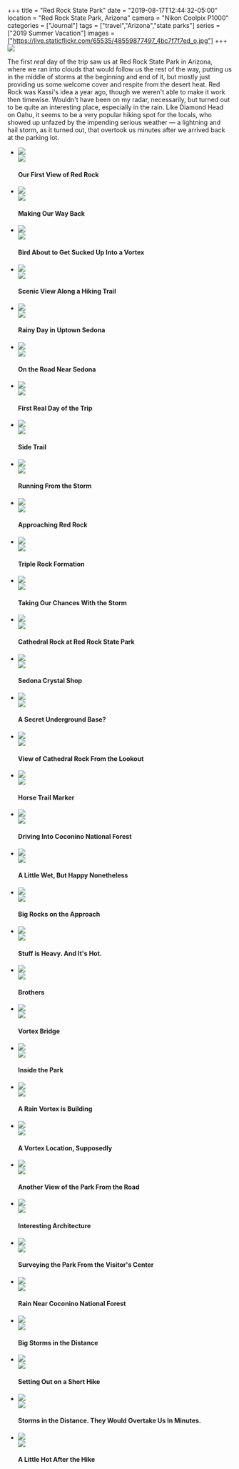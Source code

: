 +++
title = "Red Rock State Park"
date = "2019-08-17T12:44:32-05:00"
location = "Red Rock State Park, Arizona"
camera = "Nikon Coolpix P1000"
categories = ["Journal"]
tags = ["travel","Arizona","state parks"]
series = ["2019 Summer Vacation"]
images = ["https://live.staticflickr.com/65535/48559877497_4bc7f7f7ed_o.jpg"]
+++
<img src="https://live.staticflickr.com/65535/48559877497_4bc7f7f7ed_o.jpg">
<!--more-->

The first *real* day of the trip saw us at Red Rock State Park in Arizona, where we ran into clouds that would follow us the rest of the way, putting us in the middle of storms at the beginning and end of it, but mostly just providing us some welcome cover and respite from the desert heat. Red Rock was Kassi's idea a year ago, though we weren't able to make it work then timewise. Wouldn't have been on my radar, necessarily, but turned out to be quite an interesting place, especially in the rain. Like Diamond Head on Oahu, it seems to be a very popular hiking spot for the locals, who showed up unfazed by the impending serious weather — a lightning and hail storm, as it turned out, that overtook us minutes after we arrived back at the parking lot.

<div class="container-fluid">
<div class="demo-gallery dark mrb35">
	<ul id="lightgallery" class="list-unstyled row">
		<li data-sub-html="<h4>Our First View of Red Rock</h4><p></p>" data-src="https://live.staticflickr.com/65535/48559741481_706d2469dd_o.jpg" class="col-xs-6 col-sm-4 col-md-3">
			<a href><img class="img-responsive" src="https://live.staticflickr.com/65535/48559741481_09b5bc5a03.jpg"><div class="demo-gallery-poster"><img src="/img/zoom.png"></div></a><div class="wp-caption-text"><h4>Our First View of Red Rock</h4><p></p></div></li>
		<li data-sub-html="<h4>Making Our Way Back</h4><p></p>" data-src="https://live.staticflickr.com/65535/48559744816_d4d368a4ed_o.jpg" class="col-xs-6 col-sm-4 col-md-3">
			<a href><img class="img-responsive" src="https://live.staticflickr.com/65535/48559744816_aca3733cc8.jpg"><div class="demo-gallery-poster"><img src="/img/zoom.png"></div></a><div class="wp-caption-text"><h4>Making Our Way Back</h4><p></p></div></li>
		<li data-sub-html="<h4>Bird About to Get Sucked Up Into a Vortex</h4><p></p>" data-src="https://live.staticflickr.com/65535/48559746926_05217d1988_o.jpg" class="col-xs-6 col-sm-4 col-md-3">
			<a href><img class="img-responsive" src="https://live.staticflickr.com/65535/48559746926_c5a1089c01.jpg"><div class="demo-gallery-poster"><img src="/img/zoom.png"></div></a><div class="wp-caption-text"><h4>Bird About to Get Sucked Up Into a Vortex</h4><p></p></div></li>
		<li data-sub-html="<h4>Scenic View Along a Hiking Trail</h4><p></p>" data-src="https://live.staticflickr.com/65535/48559885007_f2ee039d0a_o.jpg" class="col-xs-6 col-sm-4 col-md-3">
			<a href><img class="img-responsive" src="https://live.staticflickr.com/65535/48559885007_d759c28405.jpg"><div class="demo-gallery-poster"><img src="/img/zoom.png"></div></a><div class="wp-caption-text"><h4>Scenic View Along a Hiking Trail</h4><p></p></div></li>
		<li data-sub-html="<h4>Rainy Day in Uptown Sedona</h4><p></p>" data-src="https://live.staticflickr.com/65535/48559879742_cd2492efe4_o.jpg" class="col-xs-6 col-sm-4 col-md-3">
			<a href><img class="img-responsive" src="https://live.staticflickr.com/65535/48559879742_60d5890b9e.jpg"><div class="demo-gallery-poster"><img src="/img/zoom.png"></div></a><div class="wp-caption-text"><h4>Rainy Day in Uptown Sedona</h4><p></p></div></li>
		<li data-sub-html="<h4>On the Road Near Sedona</h4><p></p>" data-src="https://live.staticflickr.com/65535/48559741126_187dd9c6a8_o.jpg" class="col-xs-6 col-sm-4 col-md-3">
			<a href><img class="img-responsive" src="https://live.staticflickr.com/65535/48559741126_2a38a4652b.jpg"><div class="demo-gallery-poster"><img src="/img/zoom.png"></div></a><div class="wp-caption-text"><h4>On the Road Near Sedona</h4><p></p></div></li>
		<li data-sub-html="<h4>First Real Day of the Trip</h4><p></p>" data-src="https://live.staticflickr.com/65535/48559745226_94920d50d1_o.jpg" class="col-xs-6 col-sm-4 col-md-3">
			<a href><img class="img-responsive" src="https://live.staticflickr.com/65535/48559745226_86647db999.jpg"><div class="demo-gallery-poster"><img src="/img/zoom.png"></div></a><div class="wp-caption-text"><h4>First Real Day of the Trip</h4><p></p></div></li>
		<li data-sub-html="<h4>Side Trail</h4><p></p>" data-src="https://live.staticflickr.com/65535/48559745886_7f474dcd31_o.jpg" class="col-xs-6 col-sm-4 col-md-3">
			<a href><img class="img-responsive" src="https://live.staticflickr.com/65535/48559745886_33cc9c4302.jpg"><div class="demo-gallery-poster"><img src="/img/zoom.png"></div></a><div class="wp-caption-text"><h4>Side Trail</h4><p></p></div></li>
		<li data-sub-html="<h4>Running From the Storm</h4><p></p>" data-src="https://live.staticflickr.com/65535/48559745581_bc15e71153_o.jpg" class="col-xs-6 col-sm-4 col-md-3">
			<a href><img class="img-responsive" src="https://live.staticflickr.com/65535/48559745581_edf1ef5a14.jpg"><div class="demo-gallery-poster"><img src="/img/zoom.png"></div></a><div class="wp-caption-text"><h4>Running From the Storm</h4><p></p></div></li>
		<li data-sub-html="<h4>Approaching Red Rock</h4><p></p>" data-src="https://live.staticflickr.com/65535/48559738906_69ca04cd9a_o.jpg" class="col-xs-6 col-sm-4 col-md-3">
			<a href><img class="img-responsive" src="https://live.staticflickr.com/65535/48559738906_1dc0091919.jpg"><div class="demo-gallery-poster"><img src="/img/zoom.png"></div></a><div class="wp-caption-text"><h4>Approaching Red Rock</h4><p></p></div></li>
		<li data-sub-html="<h4>Triple Rock Formation</h4><p></p>" data-src="https://live.staticflickr.com/65535/48559879427_9547e9f3fe_o.jpg" class="col-xs-6 col-sm-4 col-md-3">
			<a href><img class="img-responsive" src="https://live.staticflickr.com/65535/48559879427_31138e4264.jpg"><div class="demo-gallery-poster"><img src="/img/zoom.png"></div></a><div class="wp-caption-text"><h4>Triple Rock Formation</h4><p></p></div></li>
		<li data-sub-html="<h4>Taking Our Chances With the Storm</h4><p></p>" data-src="https://live.staticflickr.com/65535/48559877497_4bc7f7f7ed_o.jpg" class="col-xs-6 col-sm-4 col-md-3">
			<a href><img class="img-responsive" src="https://live.staticflickr.com/65535/48559877497_2956958b51.jpg"><div class="demo-gallery-poster"><img src="/img/zoom.png"></div></a><div class="wp-caption-text"><h4>Taking Our Chances With the Storm</h4><p></p></div></li>
		<li data-sub-html="<h4>Cathedral Rock at Red Rock State Park</h4><p></p>" data-src="https://live.staticflickr.com/65535/48559879972_4568c6f241_o.jpg" class="col-xs-6 col-sm-4 col-md-3">
			<a href><img class="img-responsive" src="https://live.staticflickr.com/65535/48559879972_0616a6a76f.jpg"><div class="demo-gallery-poster"><img src="/img/zoom.png"></div></a><div class="wp-caption-text"><h4>Cathedral Rock at Red Rock State Park</h4><p></p></div></li>
		<li data-sub-html="<h4>Sedona Crystal Shop</h4><p></p>" data-src="https://live.staticflickr.com/65535/48559878547_49db10c7ac_o.jpg" class="col-xs-6 col-sm-4 col-md-3">
			<a href><img class="img-responsive" src="https://live.staticflickr.com/65535/48559878547_fdabf340c6.jpg"><div class="demo-gallery-poster"><img src="/img/zoom.png"></div></a><div class="wp-caption-text"><h4>Sedona Crystal Shop</h4><p></p></div></li>
		<li data-sub-html="<h4>A Secret Underground Base?</h4><p></p>" data-src="https://live.staticflickr.com/65535/48559743671_19e557e15e_o.jpg" class="col-xs-6 col-sm-4 col-md-3">
			<a href><img class="img-responsive" src="https://live.staticflickr.com/65535/48559743671_e336ef0abd.jpg"><div class="demo-gallery-poster"><img src="/img/zoom.png"></div></a><div class="wp-caption-text"><h4>A Secret Underground Base?</h4><p></p></div></li>
		<li data-sub-html="<h4>View of Cathedral Rock From the Lookout</h4><p></p>" data-src="https://live.staticflickr.com/65535/48559737726_b4b4609230_o.jpg" class="col-xs-6 col-sm-4 col-md-3">
			<a href><img class="img-responsive" src="https://live.staticflickr.com/65535/48559737726_c14c14282d.jpg"><div class="demo-gallery-poster"><img src="/img/zoom.png"></div></a><div class="wp-caption-text"><h4>View of Cathedral Rock From the Lookout</h4><p></p></div></li>
		<li data-sub-html="<h4>Horse Trail Marker</h4><p></p>" data-src="https://live.staticflickr.com/65535/48559881827_61b099d418_o.jpg" class="col-xs-6 col-sm-4 col-md-3">
			<a href><img class="img-responsive" src="https://live.staticflickr.com/65535/48559881827_aa64dcbfe9.jpg"><div class="demo-gallery-poster"><img src="/img/zoom.png"></div></a><div class="wp-caption-text"><h4>Horse Trail Marker</h4><p></p></div></li>
		<li data-sub-html="<h4>Driving Into Coconino National Forest</h4><p></p>" data-src="https://live.staticflickr.com/65535/48559738586_df02391845_o.jpg" class="col-xs-6 col-sm-4 col-md-3">
			<a href><img class="img-responsive" src="https://live.staticflickr.com/65535/48559738586_f861f57dd4.jpg"><div class="demo-gallery-poster"><img src="/img/zoom.png"></div></a><div class="wp-caption-text"><h4>Driving Into Coconino National Forest</h4><p></p></div></li>
		<li data-sub-html="<h4>A Little Wet, But Happy Nonetheless</h4><p></p>" data-src="https://live.staticflickr.com/65535/48559875982_01b088cc4d_o.jpg" class="col-xs-6 col-sm-4 col-md-3">
			<a href><img class="img-responsive" src="https://live.staticflickr.com/65535/48559875982_f99fe96ecb.jpg"><div class="demo-gallery-poster"><img src="/img/zoom.png"></div></a><div class="wp-caption-text"><h4>A Little Wet, But Happy Nonetheless</h4><p></p></div></li>
		<li data-sub-html="<h4>Big Rocks on the Approach</h4><p></p>" data-src="https://live.staticflickr.com/65535/48559740111_cd0a8e1c7d_o.jpg" class="col-xs-6 col-sm-4 col-md-3">
			<a href><img class="img-responsive" src="https://live.staticflickr.com/65535/48559740111_58e45f8e57.jpg"><div class="demo-gallery-poster"><img src="/img/zoom.png"></div></a><div class="wp-caption-text"><h4>Big Rocks on the Approach</h4><p></p></div></li>
		<li data-sub-html="<h4>Stuff is Heavy. And It's Hot.</h4><p></p>" data-src="https://live.staticflickr.com/65535/48559876417_961ba33aea_o.jpg" class="col-xs-6 col-sm-4 col-md-3">
			<a href><img class="img-responsive" src="https://live.staticflickr.com/65535/48559876417_64df3d5fee.jpg"><div class="demo-gallery-poster"><img src="/img/zoom.png"></div></a><div class="wp-caption-text"><h4>Stuff is Heavy. And It's Hot.</h4><p></p></div></li>
		<li data-sub-html="<h4>Brothers</h4><p></p>" data-src="https://live.staticflickr.com/65535/48559878777_b897ec6cc9_o.jpg" class="col-xs-6 col-sm-4 col-md-3">
			<a href><img class="img-responsive" src="https://live.staticflickr.com/65535/48559878777_28a3579777.jpg"><div class="demo-gallery-poster"><img src="/img/zoom.png"></div></a><div class="wp-caption-text"><h4>Brothers</h4><p></p></div></li>
		<li data-sub-html="<h4>Vortex Bridge</h4><p></p>" data-src="https://live.staticflickr.com/65535/48559744381_423fcb8b17_o.jpg" class="col-xs-6 col-sm-4 col-md-3">
			<a href><img class="img-responsive" src="https://live.staticflickr.com/65535/48559744381_7b8ed12356.jpg"><div class="demo-gallery-poster"><img src="/img/zoom.png"></div></a><div class="wp-caption-text"><h4>Vortex Bridge</h4><p></p></div></li>
		<li data-sub-html="<h4>Inside the Park</h4><p></p>" data-src="https://live.staticflickr.com/65535/48559881332_88afdd42c4_o.jpg" class="col-xs-6 col-sm-4 col-md-3">
			<a href><img class="img-responsive" src="https://live.staticflickr.com/65535/48559881332_edfb152cd8.jpg"><div class="demo-gallery-poster"><img src="/img/zoom.png"></div></a><div class="wp-caption-text"><h4>Inside the Park</h4><p></p></div></li>
		<li data-sub-html="<h4>A Rain Vortex is Building</h4><p></p>" data-src="https://live.staticflickr.com/65535/48559877137_d2d65f6d6e_o.jpg" class="col-xs-6 col-sm-4 col-md-3">
			<a href><img class="img-responsive" src="https://live.staticflickr.com/65535/48559877137_8fb4c8804c.jpg"><div class="demo-gallery-poster"><img src="/img/zoom.png"></div></a><div class="wp-caption-text"><h4>A Rain Vortex is Building</h4><p></p></div></li>
		<li data-sub-html="<h4>A Vortex Location, Supposedly</h4><p></p>" data-src="https://live.staticflickr.com/65535/48559746526_32254db108_o.jpg" class="col-xs-6 col-sm-4 col-md-3">
			<a href><img class="img-responsive" src="https://live.staticflickr.com/65535/48559746526_d4716a9be3.jpg"><div class="demo-gallery-poster"><img src="/img/zoom.png"></div></a><div class="wp-caption-text"><h4>A Vortex Location, Supposedly</h4><p></p></div></li>
		<li data-sub-html="<h4>Another View of the Park From the Road</h4><p></p>" data-src="https://live.staticflickr.com/65535/48559743156_7339fcbcc9_o.jpg" class="col-xs-6 col-sm-4 col-md-3">
			<a href><img class="img-responsive" src="https://live.staticflickr.com/65535/48559743156_3389613abe.jpg"><div class="demo-gallery-poster"><img src="/img/zoom.png"></div></a><div class="wp-caption-text"><h4>Another View of the Park From the Road</h4><p></p></div></li>
		<li data-sub-html="<h4>Interesting Architecture</h4><p></p>" data-src="https://live.staticflickr.com/65535/48559742011_a2f5ea7017_o.jpg" class="col-xs-6 col-sm-4 col-md-3">
			<a href><img class="img-responsive" src="https://live.staticflickr.com/65535/48559742011_8dc69a4b21.jpg"><div class="demo-gallery-poster"><img src="/img/zoom.png"></div></a><div class="wp-caption-text"><h4>Interesting Architecture</h4><p></p></div></li>
		<li data-sub-html="<h4>Surveying the Park From the Visitor's Center</h4><p></p>" data-src="https://live.staticflickr.com/65535/48559739216_8f234232a6_o.jpg" class="col-xs-6 col-sm-4 col-md-3">
			<a href><img class="img-responsive" src="https://live.staticflickr.com/65535/48559739216_617d86ffdc.jpg"><div class="demo-gallery-poster"><img src="/img/zoom.png"></div></a><div class="wp-caption-text"><h4>Surveying the Park From the Visitor's Center</h4><p></p></div></li>
		<li data-sub-html="<h4>Rain Near Coconino National Forest</h4><p></p>" data-src="https://live.staticflickr.com/65535/48559743361_1bde980af5_o.jpg" class="col-xs-6 col-sm-4 col-md-3">
			<a href><img class="img-responsive" src="https://live.staticflickr.com/65535/48559743361_de5053685c.jpg"><div class="demo-gallery-poster"><img src="/img/zoom.png"></div></a><div class="wp-caption-text"><h4>Rain Near Coconino National Forest</h4><p></p></div></li>
		<li data-sub-html="<h4>Big Storms in the Distance</h4><p></p>" data-src="https://live.staticflickr.com/65535/48559880757_a26dfc5e89_o.jpg" class="col-xs-6 col-sm-4 col-md-3">
			<a href><img class="img-responsive" src="https://live.staticflickr.com/65535/48559880757_9c206f09c9.jpg"><div class="demo-gallery-poster"><img src="/img/zoom.png"></div></a><div class="wp-caption-text"><h4>Big Storms in the Distance</h4><p></p></div></li>
		<li data-sub-html="<h4>Setting Out on a Short Hike</h4><p></p>" data-src="https://live.staticflickr.com/65535/48559875727_c7fb91b580_o.jpg" class="col-xs-6 col-sm-4 col-md-3">
			<a href><img class="img-responsive" src="https://live.staticflickr.com/65535/48559875727_32c8193f80.jpg"><div class="demo-gallery-poster"><img src="/img/zoom.png"></div></a><div class="wp-caption-text"><h4>Setting Out on a Short Hike</h4><p></p></div></li>
		<li data-sub-html="<h4>Storms in the Distance. They Would Overtake Us In Minutes.</h4><p></p>" data-src="https://live.staticflickr.com/65535/48559742546_a8249bc323_o.jpg" class="col-xs-6 col-sm-4 col-md-3">
			<a href><img class="img-responsive" src="https://live.staticflickr.com/65535/48559742546_0707d798a6.jpg"><div class="demo-gallery-poster"><img src="/img/zoom.png"></div></a><div class="wp-caption-text"><h4>Storms in the Distance. They Would Overtake Us In Minutes.</h4><p></p></div></li>
		<li data-sub-html="<h4>A Little Hot After the Hike</h4><p></p>" data-src="https://live.staticflickr.com/65535/48559881152_823392c7f7_o.jpg" class="col-xs-6 col-sm-4 col-md-3">
			<a href><img class="img-responsive" src="https://live.staticflickr.com/65535/48559881152_09ea30bba7.jpg"><div class="demo-gallery-poster"><img src="/img/zoom.png"></div></a><div class="wp-caption-text"><h4>A Little Hot After the Hike</h4><p></p></div></li>
	</ul>
</div>
</div>
